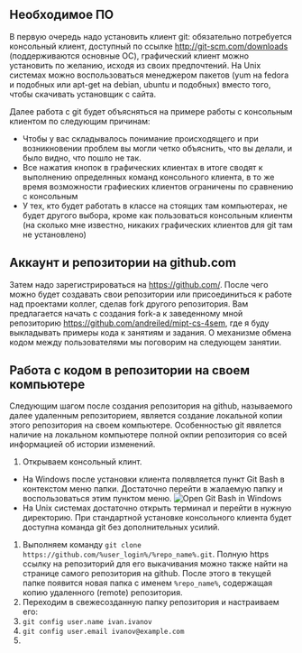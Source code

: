 ## Необходимое ПО
В первую очередь надо установить клиент git: обязательно потребуется консольный клиент, доступный по ссылке http://git-scm.com/downloads (поддерживаются основные ОС), графический клиент можно установить по желанию, исходя из своих предпочтений. На Unix системах можно воспользоваться менеджером пакетов (yum на fedora и подобных или apt-get на debian, ubuntu и подобных) вместо того, чтобы скачивать установщик с сайта.

Далее работа с git будет объясняться на примере работы с консольным клиентом по следующим причинам:
* Чтобы у вас складывалось понимание происходящего и при возникновении проблем вы могли четко объяснить, что вы делали, и было видно, что пошло не так.
* Все нажатия кнопок в графических клиентах в итоге сводят к выполнению определнных команд консольного клиента, в то же время возможности графиеских клиентов ограничены по сравнению с консольным
* У тех, кто будет работать в классе на стоящих там компьютерах, не будет другого выбора, кроме как пользоваться консольным клиентм (на сколько мне известно, никаких графических клиентов для git там не установлено)

## Аккаунт и репозитории на github.com
Затем надо зарегистрироваться на https://github.com/. После чего можно будет создавать свои репозитории или присоединиться к работе над проектами коллег, сделав fork другого репозитория.
Вам предлагается начать с создания fork-а к заведенному мной репозиторию https://github.com/andreiled/mipt-cs-4sem, где я буду выкладывать примеры кода к занятиям и задания. О механизме обмена кодом между пользователями мы поговорим на следующем занятии.
## Работа с кодом в репозитории на своем компьютере
Следующим шагом после создания репозитория на github, называемого далее удаленным репозиторием, является создание локальной копии этого репозитория на своем компьютере. Особенностью git явялется наличие на локальном компьютере полной окпии репозитория со всей информацией об истории изменений.

1. Открываем консольный клинт.
  * На Windows после установки клиента полявляется пункт Git Bash в контекстом меню папки. Достаточно перейти в жалаемую папку и воспользоваться этим пунктом меню.
![Open Git Bash in Windows](https://raw2.github.com/andreiled/mipt-cs-4sem/master/wiki/images/open_git_bash_windows.png)
  * На Unix системах достаточно открыть терминал и перейти в нужную директорию. При стандартной установке консольного клиента будет доступна команда git без дополнительных усилий.
1. Выполняем команду `git clone https://github.com/%user_login%/%repo_name%.git`. Полную https ссылку на репозиторий для его выкачивания можно также найти на странице самого репозитория на github. После этого в текущей папке появится новая папка с именем `%repo_name%`, содержащая копию удаленного (remote) репозитория.
1. Переходим в свежесозданную папку репозитория и настраиваем его:
  1. `git config user.name ivan.ivanov`
  1. `git config user.email ivanov@example.com`
1. 